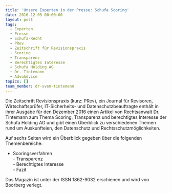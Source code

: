```yaml
---
title: 'Unsere Experten in der Presse: Schufa Scoring'
date: 2016-12-05 00:00:00
layout: post
tags:
  - Experten
  - Presse
  - Schufa-Recht
  - PRev
  - Zeitschrift für Revisionspraxis
  - Scoring
  - Transparenz
  - Berechtigtes Interesse
  - Schufa Holding AG
  - Dr. Tintemann
  - AdvoAdvice
topics: []
team_member: dr-sven-tintemann
---
```



Die Zeitschrift Revisionspraxis (kurz: PRev), ein Journal für Revisoren, Wirtschaftsprüfer, IT-Sicherheits- und Datenschutzbeauftragte enthält in ihrer Ausgabe für den Dezember 2016 einen Artikel von Rechtsanwalt Dr. Tintemann zum Thema Scoring, Transparenz und berechtigtes Interesse der Schufa Holding AG und gibt einen Überblick zu verschiedenen Themen rund um Auskunfteien, den Datenschutz und Rechtsschutzmöglichkeiten.

Auf sechs Seiten wird ein Überblick gegeben über die folgenden Themenbereiche:

* Scoringsverfahren
  <br>- Transparenz
  <br>- Berechtigtes Interesse
  <br>- Fazit

Das Magazin ist unter der ISSN 1862-9032 erschienen und wird von Boorberg verlegt.
<br>